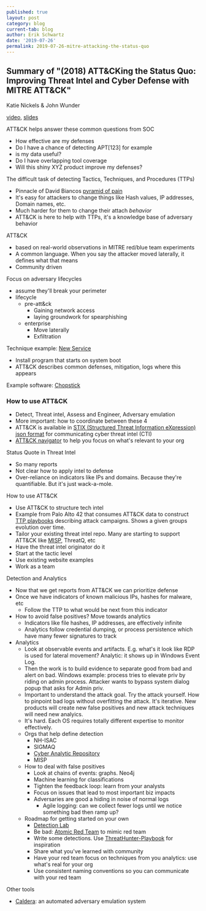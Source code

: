 ```yaml
---
published: true
layout: post
category: blog
current-tab: blog
author: Erik Schwartz
date: '2019-07-26'
permalink: 2019-07-26-mitre-attacking-the-status-quo
---
```


## Summary of "(2018) ATT&CKing the Status Quo: Improving Threat Intel and Cyber Defense with MITRE ATT&CK"

Katie Nickels & John Wunder

[video](https://www.youtube.com/watch?v=p7Hyd7d9k-c), [slides](https://www.slideshare.net/KatieNickels/bsideslv-2018-katie-nickels-and-john-wunder-attcking-the-status-quo) 

ATT&CK helps answer these common questions from SOC

- How effective are my defenses
- Do I have a chance of detecting APT[123] for example
- is my data useful?
- Do I have overlapping tool coverage
- Will this shiny XYZ product improve my defenses?

The difficult task of detecting Tactics, Techniques, and Procedures (TTPs)

- Pinnacle of David Biancos [pyramid of pain](http://detect-respond.blogspot.com/2013/03/the-pyramid-of-pain.html)
- It's easy for attackers to change things like Hash values, IP addresses, Domain names, etc.
- Much harder for them to change their attach _behavior_
- ATT&CK is here to help with TTPs, it's a knowledge base of adversary behavior

ATT&CK

- based on real-world observations in MITRE red/blue team experiments
- A common language. When you say the attacker moved laterally, it defines what that means
- Community driven

Focus on adversary lifecycles

- assume they'll break your perimeter
- lifecycle
	- pre-att&ck
	    - Gaining network access
        - laying groundwork for spearphishing
    - enterprise
        - Move laterally
        - Exfiltration

Technique example: [New Service](https://attack.mitre.org/techniques/T1050/)

- Install program that starts on system boot
- ATT&CK describes common defenses, mitigation, logs where this appears

Example software: [Chopstick](https://attack.mitre.org/software/S0023/)
 
   
### How to use ATT&CK

- Detect, Threat intel, Assess and Engineer, Adversary emulation 
- More important: how to coordinate between these 4
- ATT&CK is available in [STIX (Structured Threat Information eXpression) json format](https://oasis-open.github.io/cti-documentation/stix/gettingstarted.html) for communicating cyber threat intel (CTI)
- [ATT&CK navigator](https://mitre-attack.github.io/attack-navigator/enterprise/) to help you focus on what's relevant to your org

Status Quote in Threat Intel

- So many reports
- Not clear how to apply intel to defense
- Over-reliance on indicators like IPs and domains. Because they're quantifiable. But it's just wack-a-mole.

How to use ATT&CK

- Use ATT&CK to structure tech intel
- Example from Palo Alto 42 that consumes ATT&CK data to construct [TTP playbooks](https://pan-unit42.github.io/playbook_viewer/?pb=oilrig) describing attack campaigns. Shows a given groups evolution over time. 
- Tailor your existing threat intel repo. Many are starting to support ATT&CK like [MISP](https://www.misp-project.org/index.html), ThreatQ, etc
- Have the threat intel originator do it
- Start at the tactic level
- Use existing website examples
- Work as a team

Detection and Analytics

- Now that we get reports from ATT&CK we can prioritize defense
- Once we have indicators of known malicious IPs, hashes for malware, etc
	- Follow the TTP to what would be next from this indicator
- How to avoid false positives? Move towards analytics
	- Indicators like file hashes, IP addresses, are effectively infinite
    - Analytics follow credential dumping, or process persistence which have many fewer signatures to track
- Analytics
	- Look at observable events and artifacts. E.g. what's it look like RDP is used for lateral movement? Analytic: it shows up in Windows Event Log. 
    - Then the work is to build evidence to separate good from bad and alert on bad. Windows example: process tries to elevate priv by riding on admin process. Attacker wants to bypass system dialog popup that asks for Admin priv.
	- Important to understand the attack goal. Try the attack yourself. How to pinpoint bad logs without overfitting the attack. It's iterative. New products will create new false positives and new attack techniques will need new analyics.
    - It's hard. Each OS requires totally different expertise to monitor effectively.
    - Orgs that help define detection
    	- NH-ISAC
        - SIGMAQ
        - [Cyber Analytic Repository](https://car.mitre.org/)
        - MISP
	- How to deal with false positives
    	- Look at chains of events: graphs. Neo4j
        - Machine learning for classifications
        - Tighten the feedback loop: learn from your analysts 
        - Focus on issues that lead to most important biz impacts
        - Adversaries are good a hiding in noise of normal logs
        	- Agile logging: can we collect fewer logs until we notice something bad then ramp up?
    - Roadmap for getting started on your own
    	- [Detection Lab](https://github.com/clong/DetectionLab) 
        - Be bad: [Atomic Red Team](https://atomicredteam.io) to mimic red team 
        - Write some detections. Use [ThreatHunter-Playbook](https://github.com/Cyb3rWard0g/ThreatHunter-Playbook) for inspiration
        - Share what you've learned with community
        - Have your red team focus on techniques from you analytics: use what's real for your org
        - Use consistent naming conventions so you can communicate with your red team
        
Other tools
- [Caldera](https://github.com/mitre/caldera): an automated adversary emulation system

